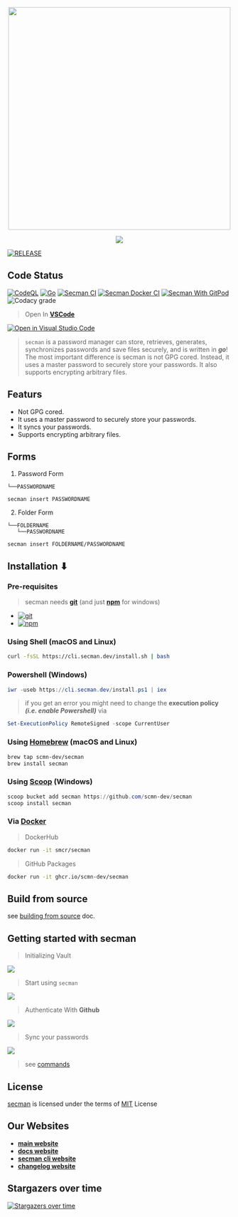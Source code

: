 <p align="center">
   <img src="https://assets.secman.dev/logo.svg" width="500" />
</p>

<p align="center">
   <img src="https://assets.secman.dev/assets/Secman.svg" />
</p>

[![RELEASE](https://img.shields.io/github/v/release/scmn-dev/secman?style=for-the-badge)](https://github.com/scmn-dev/secman/releases/latest)

## Code Status

[![CodeQL](https://img.shields.io/github/workflow/status/scmn-dev/secman/CodeQL?color=blue&label=CodeQL%20Build&logo=github&style=for-the-badge)](https://github.com/scmn-dev/secman/actions/workflows/codeql.yml)
[![Go](https://img.shields.io/github/workflow/status/scmn-dev/secman/Go?color=blue&label=Go%20Build&logo=go&style=for-the-badge)](https://github.com/scmn-dev/secman/actions/workflows/go.yml)
[![Secman CI](https://img.shields.io/github/workflow/status/scmn-dev/secman/Secman%20CI?color=blue&label=Secman%20CI&logo=github-actions&logoColor=white&style=for-the-badge)](https://github.com/scmn-dev/secman/actions/workflows/secman.yml)
[![Secman Docker CI](https://img.shields.io/github/workflow/status/scmn-dev/secman/Secman%20Docker%20CI?color=blue&label=Secman%20Docker%20CI&logo=docker&style=for-the-badge)](https://github.com/scmn-dev/secman/actions/workflows/docker.yml)
[![Secman With GitPod](https://img.shields.io/badge/Gitpod-Ready--to--Code-blue?logo=gitpod&style=for-the-badge)](https://gitpod.io/#https://github.com/scmn-dev/secman)
![Codacy grade](https://img.shields.io/codacy/grade/d222c27c970f4dc086b77e83809bffde?color=blue&logo=codacy&style=for-the-badge)

> Open In [**VSCode**](https://code.visualstudio.com)

[![Open in Visual Studio Code](https://open.vscode.dev/badges/open-in-vscode.svg)](https://open.vscode.dev/scmn-dev/secman)

> `secman` is a password manager can store, retrieves, generates, synchronizes passwords and save files securely, and is written in _**go**_! The most important difference is secman is not GPG cored. Instead, it uses a master password to securely store your passwords. It also supports encrypting arbitrary files.

## Featurs

- Not GPG cored.
- It uses a master password to securely store your passwords.
- It syncs your passwords.
- Supports encrypting arbitrary files.

## Forms

1. Password Form

```x
└──PASSWORDNAME
```

```x
secman insert PASSWORDNAME
```

2. Folder Form

```x
└──FOLDERNAME
   └──PASSWORDNAME
```

```x
secman insert FOLDERNAME/PASSWORDNAME
```

## Installation ⬇

### Pre-requisites

> secman needs [**git**](https://git-scm.com) (and just [**npm**](https://nodejs.org) for windows)
- [![git](https://assets.secman.dev/badges/git.svg)](https://git-scm.com)
- [![npm](https://assets.secman.dev/badges/npm.svg)](https://nodejs.org)

### Using Shell (macOS and Linux)

```bash
curl -fsSL https://cli.secman.dev/install.sh | bash
```

### Powershell (Windows)

```powershell
iwr -useb https://cli.secman.dev/install.ps1 | iex
```

> if you get an error you might need to change the **execution policy** _**(i.e. enable Powershell)**_ via

```powershell
Set-ExecutionPolicy RemoteSigned -scope CurrentUser
```

### Using [Homebrew](https://brew.sh) (macOS and Linux)

```bash
brew tap scmn-dev/secman
brew install secman
```

### Using [Scoop](https://scoop.sh) (Windows)

```powershell
scoop bucket add secman https://github.com/scmn-dev/secman
scoop install secman
```

### Via [Docker](https://docker.com)

> DockerHub

```bash
docker run -it smcr/secman
```

> GitHub Packages

```bash
docker run -it ghcr.io/scmn-dev/secman
```

## Build from source

see [building from source](https://docs.secman.dev/contributing/build_from_source) doc.

## Getting started with secman

> Initializing Vault

<img src="https://assets.secman.dev/assets/Init.svg" />

> Start using `secman`

<img src="https://assets.secman.dev/assets/Insert.svg" />

> Authenticate With **Github**

<img src="https://assets.secman.dev/assets/Auth-Login.svg" />

> Sync your passwords

<img src="https://assets.secman.dev/assets/Sync-Start.svg" />

> see [commands](https://docs.secman.dev/guides)

## License

[secman][smUrl] is licensed under the terms of [MIT][mitUrl] License

## Our Websites

- [**main website**](https://secman.dev)
- [**docs website**](https://docs.secman.dev)
- [**secman cli website**](https://cli.secman.dev)
- [**changelog website**](https://changelog.secman.dev)

## Stargazers over time

[![Stargazers over time](https://starchart.cc/scmn-dev/secman.svg)](https://starchart.cc/scmn-dev/secman)

[goUrl]: https://goland.org
[smUrl]: https://secman.dev
[mitUrl]: https://github.com/scmn-dev/secman/blob/main/LICENSE
